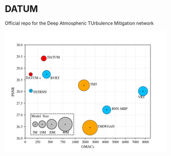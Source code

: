 # DATUM
Official repo for the Deep Atmospheric TUrbulence Mitigation network

![performance](figs/performance.png)
